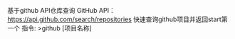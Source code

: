 基于github API仓库查询
GitHub API：https://api.github.com/search/repositories
快速查询github项目并返回start第一个
指令:
    >github [项目名称]
